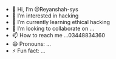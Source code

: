 - 👋 Hi, I’m @Reyanshah-sys
- 👀 I’m interested in hacking
- 🌱 I’m currently learning ethical hacking
- 💞️ I’m looking to collaborate on ...
- 📫 How to reach me ...03448834360
- 😄 Pronouns: ...
- ⚡ Fun fact: ...

<!---
Reyanshah-sys/Reyanshah-sys is a ✨ special ✨ repository because its `README.md` (this file) appears on your GitHub profile.
You can click the Preview link to take a look at your changes.
--->
